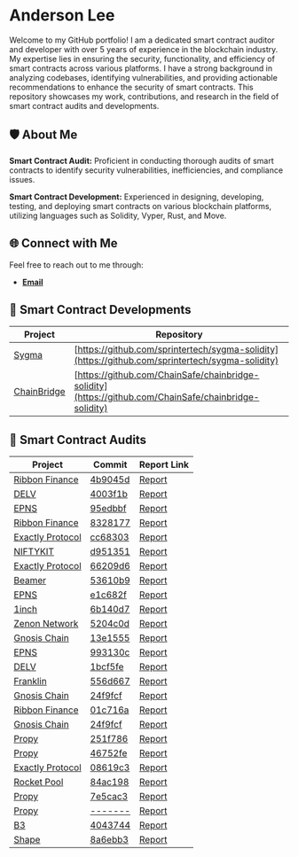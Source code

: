# Anderson Lee 

Welcome to my GitHub portfolio! I am a dedicated smart contract auditor and developer with over 5 years of experience in the blockchain industry. My expertise lies in ensuring the security, functionality, and efficiency of smart contracts across various platforms. I have a strong background in analyzing codebases, identifying vulnerabilities, and providing actionable recommendations to enhance the security of smart contracts. This repository showcases my work, contributions, and research in the field of smart contract audits and developments.

## 🛡️ About Me

<b>Smart Contract Audit:</b> Proficient in conducting thorough audits of smart contracts to identify security vulnerabilities, inefficiencies, and compliance issues.

<b>Smart Contract Development:</b> Experienced in designing, developing, testing, and deploying smart contracts on various blockchain platforms, utilizing languages such as Solidity, Vyper, Rust, and Move.

## 🌐 Connect with Me
Feel free to reach out to me through:
- **[Email](aleson092325@gmail.com)**

## 🚀 Smart Contract Developments

| Project | Repository |
| -------- | -------- |
| [Sygma](https://buildwithsygma.com/)| [https://github.com/sprintertech/sygma-solidity](https://github.com/sprintertech/sygma-solidity)  |
| [ChainBridge](https://chainsafe.io/)| [https://github.com/ChainSafe/chainbridge-solidity](https://github.com/ChainSafe/chainbridge-solidity)  |

## 🚀 Smart Contract Audits

| Project | Commit | Report Link |
| -------- | -------- | -------- |
| [Ribbon Finance](https://www.ribbon.finance/)| [4b9045d](https://github.com/ribbon-finance/ribbon-v2/tree/4b9045d69a20a505b823f2cb8c32cdc3c6e3b79f)     | [Report](https://github.com/ChainSafe/audits/tree/main/Ribbon%20Finance/RibbonV2-July-2021.pdf)  |
| [DELV](https://council.delv.tech/)| [4003f1b](https://github.com/delvtech/council)     | [Report](https://github.com/ChainSafe/audits/tree/main/DELV/delv-10-2021.pdf)  |
| [EPNS](https://epns.io/)| [95edbbf](https://github.com/ethereum-push-notification-service/epns-protocol-staging/tree/95edbbf783cb862202079206b255bd8476548d4f)     | [Report](https://github.com/ChainSafe/audits/tree/main/EPNS/epns-protocol-10-2021.pdf)  |
| [Ribbon Finance](https://www.ribbon.finance/)| [8328177](https://github.com/ribbon-finance/ribbon-v2/tree/8328177fc188a344ea22591e872077d100a9e8a3)     | [Report](https://github.com/ChainSafe/audits/tree/main/Ribbon%20Finance/ribbon-finance-11-2021.pdf)  |
| [Exactly Protocol](https://exact.ly/)| [cc68303](https://github.com/exactly/protocol/tree/cc68303704cf9a3aaad0bfc49968033acc42a63b)     | [Report](https://github.com/ChainSafe/audits/tree/main/Exactly%20Protocol/exactly-finance-05-2022.pdf)  |
| [NIFTYKIT](https://niftykit.com/)| [d951351](https://github.com/niftykit-inc/niftykit-contracts/tree/d951351a75902336f7ab5d49f5f3e492a1dc312e)     | [Report](https://github.com/ChainSafe/audits/tree/main/NIFTYKIT/niftykit-v2-08-2022.pdf)  |
| [Exactly Protocol](https://exact.ly/)| [66209d6](https://github.com/exactly/protocol/commit/66209d6c44a6180bb7fbdc0bc4f46f292d2315a4)     | [Report](https://github.com/ChainSafe/audits/tree/main/Exactly%20Protocol/exactly-protocol-10-2022.pdf)  |
| [Beamer](https://beamerbridge.com/)| [53610b9](https://github.com/beamer-bridge/beamer/tree/53610b9b890e75e724d1996033e05ea5e0823984)     | [Report](https://github.com/ChainSafe/audits/tree/main/Beamer/beamer-01-2023.pdf)  |
| [EPNS](https://epns.io/)| [e1c682f](https://github.com/ethereum-push-notification-service/push-protocol-staging/tree/e1c682fe2a5fc2658bd3f73c6984a18d71b083b1)     | [Report](https://github.com/ChainSafe/audits/tree/main/EPNS/epns-protocol-11-2022.pdf)  |
| [1inch](https://1inch.io/)| [6b140d7](https://github.com/1inch/farming/tree/6b140d74cc751360e6f72d4ea68d8f3caea09bce)     | [Report](https://github.com/ChainSafe/audits/tree/main/1inch/1inch-11-2022.pdf)  |
| [Zenon Network](https://zenon.network/)| [5204c0d](https://github.com/HyperCore-Team/evm-bridge-contracts/tree/5204c0df4e0a2a1bcaa69e5fa22c9131c09e76e9)     | [Report](https://github.com/ChainSafe/audits/tree/main/Zenon%20Network/zenon-05-2023.pdf)  |
| [Gnosis Chain](https://www.gnosis.io/)| [13e1555](https://github.com/gnosischain/deposit-contract/tree/13e155500b626612844e3d0fccc11b02b11ea785)     | [Report](https://github.com/ChainSafe/audits/tree/main/Gnosis%20Chain/gnosis-05-2023.pdf)  |
| [EPNS](https://epns.io/)| [993130c](https://github.com/ethereum-push-notification-service/push-smart-contracts/tree/993130c48211a83fd2b19fb082f2e25f91fa04cc)     | [Report](https://github.com/ChainSafe/audits/tree/main/EPNS/epns-protocol-05-2023.pdf)  |
| [DELV](https://hyperdrive.delv.tech/)| [1bcf5fe](https://github.com/delvtech/hyperdrive/commit/1bcf5fe45b9d3dd02741302dd639104338e79c21)     | [Report](https://github.com/ChainSafe/audits/tree/main/DELV/delv-06-2023.pdf)  |
| [Franklin](https://www.hellofranklin.co/)| [556d667](https://github.com/franklin-systems/franklin/commit/556d667e81f902de04513eb12fc0108334edcb22)     | [Report](https://github.com/ChainSafe/audits/tree/main/Franklin/franklin-06-2023.pdf)  |
| [Gnosis Chain](https://www.gnosis.io/)| [24f9fcf](https://github.com/gnosischain/deposit-contract/tree/24f9fcfdff4ef04fd47d459aaa88741c66c5dba4)     | [Report](https://github.com/ChainSafe/audits/tree/main/Gnosis%20Chain/gnosis-07-2023.pdf)  |
| [Ribbon Finance](https://www.ribbon.finance/)| [01c716a](https://github.com/ribbon-finance/ribbon-v2/tree/01c716a6bf452bdf8789f8cf5b3ef3e36db2da8e)     | [Report](https://github.com/ChainSafe/audits/tree/main/Ribbon%20Finance/ribbon-07-2023.pdf)  |
| [Gnosis Chain](https://www.gnosis.io/)| [24f9fcf](https://github.com/gnosischain/tokenbridge-contracts/tree/b778a4a3823c2ae8111270af280a2e865762eb71)     | [Report](https://github.com/ChainSafe/audits/tree/main/Gnosis%20Chain/gnosis-08-2023.pdf)  |
| [Propy](https://propy.com/)| [251f786](https://github.com/Propy/Propy.PRONFTStaking/commit/251f78680b92d8bd13977df5db7338de3963f88e)     | [Report](https://github.com/ChainSafe/audits/tree/main/Propy/propy-nft-staking-02-2024.pdf)  |
| [Propy](https://propy.com/)| [46752fe](https://github.com/Propy/Propy.PaymentPRO/commit/46752febdd0b893ac1ce28fb58918524eb154d64)     | [Report](https://github.com/ChainSafe/audits/tree/main/Propy/propy-payment-02-2024.pdf)  |
| [Exactly Protocol](https://exact.ly/)| [08619c3](https://github.com/exactly/protocol/commit/08619c3f02e9710475eba31f6449d0f1abdae533)     | [Report](https://github.com/ChainSafe/audits/tree/main/Exactly%20Protocol/exactly-protocol-03-2024.pdf)  |
| [Rocket Pool](https://rocketpool.net/)| [84ac198](https://github.com/rocket-pool/rocketpool/commit/84ac19872dda7ca9c39c4f7349159d0e984130b9)     | [Report](https://github.com/ChainSafe/audits/tree/main/Rocket%20Pool/rocket-pool-04-2024.pdf)  |
| [Propy](https://propy.com/)| [7e5cac3](https://github.com/Propy/Propy.PRONFTStaking/commit/7e5cac32f9451d5ac67d802562262a5bfbf249c9)     | [Report](https://github.com/ChainSafe/audits/tree/main/Propy/propy-nft-staking-v2-05-2024.pdf)  |
| [Propy](https://propy.com/)| [-------](https://etherscan.io/address/0xbEcA655Fa9B1Cf7Fe4Ffb6Eee34cAF1C140A93b8#code)     | [Report](https://github.com/ChainSafe/audits/tree/main/Propy/propy-auction-v2-05-2024.pdf)  |
| [B3](https://b3.fun/)| [4043744](https://github.com/b3-fun/b3st-points/commit/404374416182ea41358abc3b4c2946ccc4418791)     | [Report](https://github.com/ChainSafe/audits/tree/main/B3/b3-points-08-2024.pdf)  |
| [Shape](https://shape.network/)| [8a6ebb3](https://github.com/shape-network/gasback/commit/8a6ebb3c52ba3a05038ff563a2e92fd892c2467d)     | [Report](https://github.com/ChainSafe/audits/tree/main/Shape/shape-gasback-08-2024.pdf)  |
